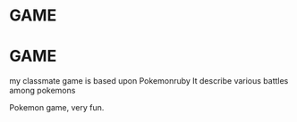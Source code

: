 # GAME

# GAME
my classmate game is based upon Pokemonruby
It describe various battles among pokemons


Pokemon game, very fun.

